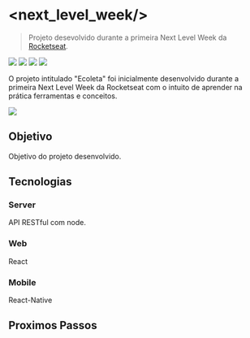 # <next_level_week/>
> Projeto desevolvido durante a primeira Next Level Week da [Rocketseat](https://rocketseat.com.br/).

![](https://img.shields.io/badge/node.js-12.17.0-6633CC) ![](https://img.shields.io/badge/npm-6.14.4-34CB79) ![](https://img.shields.io/badge/web-react-6633CC) ![](https://img.shields.io/badge/mobile-react--native-34CB79)

O projeto intitulado "Ecoleta" foi inicialmente desenvolvido durante a primeira Next Level Week da Rocketseat com o intuito de aprender na prática ferramentas e conceitos. 

![](https://github.com/lucasbecker/next-level-week/blob/master/header.png?raw=true)

## Objetivo

Objetivo do projeto desenvolvido.

## Tecnologias

### Server
API RESTful com node.

### Web
React

### Mobile
React-Native

## Proximos Passos

